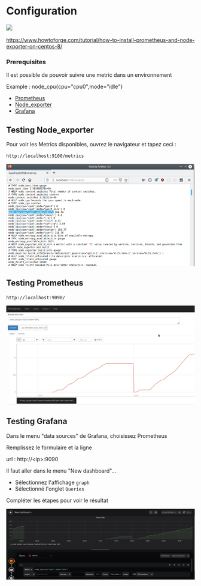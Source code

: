 # Configuration
[![](../../resource/Go-back.png)](README.md)

https://www.howtoforge.com/tutorial/how-to-install-prometheus-and-node-exporter-on-centos-8/

### Prerequisites

Il est possible de pouvoir suivre une metric dans un environnement

Example : node_cpu{cpu="cpu0",mode="idle"}


- [Prometheus](https://prometheus.io)
- [Node_exporter](https://prometheus.io/docs/guides/node-exporter/)
- [Grafana](grafana.com/)

## Testing Node_exporter

Pour voir les Metrics disponibles, ouvrez le navigateur et tapez ceci :

```
http://localhost:9100/metrics
```

![Node Exporter](../../screenshots/init/node_exporter.png)


## Testing Prometheus

```
http://localhost:9090/
```

![Prometheus](../../screenshots/init/prometheus.png)


## Testing Grafana

Dans le menu "data sources" de Grafana, choisissez Prometheus

Remplissez le formulaire et la ligne

url : http://\<ip\>:9090

Il faut aller dans le menu "New dashboard"...

- Sélectionnez l'affichage `graph`
- Sélectionné l'onglet `Queries`

Compléter les étapes pour voir le résultat

![metrics graph](../../screenshots/init/graph.png)
